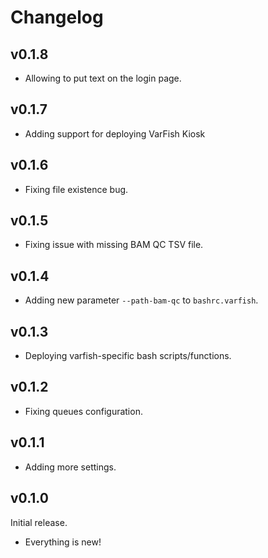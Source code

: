 # Changelog

## v0.1.8

- Allowing to put text on the login page.

## v0.1.7

- Adding support for deploying VarFish Kiosk

## v0.1.6

- Fixing file existence bug.

## v0.1.5

- Fixing issue with missing BAM QC TSV file.

## v0.1.4

- Adding new parameter `--path-bam-qc` to `bashrc.varfish`.

## v0.1.3

- Deploying varfish-specific bash scripts/functions.

## v0.1.2

- Fixing queues configuration.

## v0.1.1

- Adding more settings.

## v0.1.0

Initial release.

- Everything is new!
